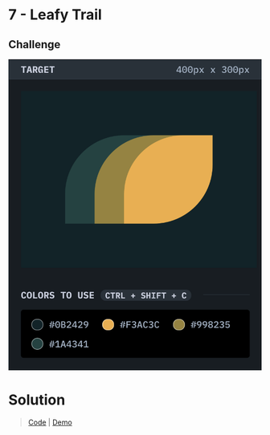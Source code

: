 # 7 - Leafy Trail

## Challenge

![Leafy Trail](./leafy-trail.png)

# Solution

> [Code](https://github.com/npranto/cssbattle/tree/main/battle-1/leafy-trail/index.html) |
> [Demo](https://npranto.github.io/cssbattle/battle-1/leafy-trail/)
